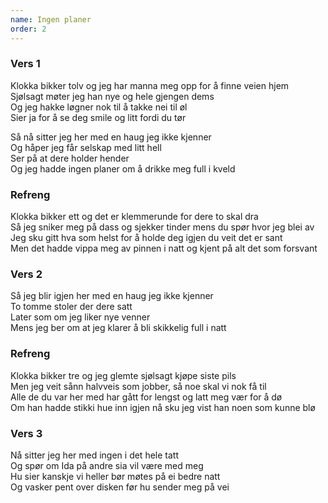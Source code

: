 ```yaml
---
name: Ingen planer
order: 2
---
```

### Vers 1
Klokka bikker tolv og jeg har manna meg opp for å finne veien hjem  
Sjølsagt møter jeg han nye og hele gjengen dems  
Og jeg hakke løgner nok til å takke nei til øl  
Sier ja for å se deg smile og litt fordi du tør  

Så nå sitter jeg her med en haug jeg ikke kjenner  
Og håper jeg får selskap med litt hell  
Ser på at dere holder hender  
Og jeg hadde ingen planer om å drikke meg full i kveld  

### Refreng
Klokka bikker ett og det er klemmerunde for dere to skal dra  
Så jeg sniker meg på dass og sjekker tinder mens du spør hvor jeg blei av  
Jeg sku gitt hva som helst for å holde deg igjen du veit det er sant  
Men det hadde vippa meg av pinnen i natt og kjent på alt det som forsvant  

### Vers 2
Så jeg blir igjen her med en haug jeg ikke kjenner  
To tomme stoler der dere satt  
Later som om jeg liker nye venner  
Mens jeg ber om at jeg klarer å bli skikkelig full i natt  

### Refreng
Klokka bikker tre og jeg glemte sjølsagt kjøpe siste pils  
Men jeg veit sånn halvveis som jobber, så noe skal vi nok få til  
Alle de du var her med har gått for lengst og latt meg vær for å dø  
Om han hadde stikki hue inn igjen nå sku jeg vist han noen som kunne blø  

### Vers 3
Nå sitter jeg her med ingen i det hele tatt  
Og spør om Ida på andre sia vil være med meg  
Hu sier kanskje vi heller bør møtes på ei bedre natt  
Og vasker pent over disken før hu sender meg på vei  
